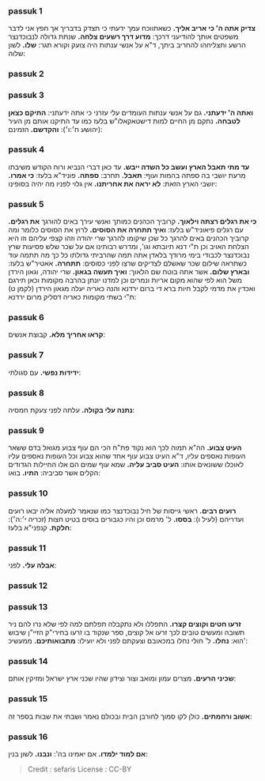 
### passuk 1
<b>צדיק אתה ה' כי אריב אליך.</b> כשאתווכח עמך ידעתי כי תצדק בדבריך אך חפץ אני לדבר משפטים אותך להודיעני דרכך:
<b>מדוע דרך רשעים צלחה.</b> שנתת גדולה לנבוכדנצר הרשע ותצליחהו להחריב ביתך, ד"א על אנשי ענתות היה צועק וקורא תגר: 
<b>שלו.</b> לשון שלוה:

### passuk 2

### passuk 3
<b>ואתה ה' ידעתני.</b> גם על אנשי ענתות העומדים עלי עזרני כי אתה ידעתני:
<b>התיקם כצאן לטבחה.</b> נתקם מן החיים למות דישטאקאלו"ש בלעז כמו עד התיקנו אותם מן העיר (יהושע ח׳:ו׳): 
<b>והקדשם.</b> הזמינם:

### passuk 4
<b>עד מתי תאבל הארץ ועשב כל השדה ייבש.</b> עד כאן דברי הנביא ורוח הקודש משיבתו מרעת יושבי בה ספתה בהמות ועוף:
<b>תאבל.</b> תחרב:
<b>ספתה.</b> פוניד"א בלעז: 
<b>כי אמרו.</b> יושבי הארץ הזאת:
<b>לא יראה את אחריתנו.</b> אין גלוי לפניו מה יהיה בסופינו:

### passuk 5
<b>כי את רגלים רצתה וילאוך.</b> קרוביך הכהנים כמותך ואנשי עירך באים להורגך <b>את רגלים.</b> עם רגלים פיאוניד"ש בלעז: 
<b>ואיך תתחרה את הסוסים.</b> לרוץ את הסוסים כלומר ומה קרוביך הכהנים באים להרגך כל שכן שיקומו להרגך שרי יהודה וזהו קצפי עליהם וזו היא הצלחת האויב וכן ת"י דנא תיובתא וגו', ומדרש רבותינו אם על שכר שלש פסיעות שרץ נבוכדנצר לכבודי בימי מרודך בלאדן אתה תמה שהרביתי גדולתו כל כך מה תתמה עוד כשתראה שילום שכר שאשלם לצדיקים שרצו לפני כסוסים: 
<b>תתחרה.</b> אאטיר"ש בלעז: 
<b>ובארץ שלום.</b> אשר אתה בוטח שם הלאוך:
<b>ואיך תעשה בגאון.</b> שרי יהודה, וגאון הירדן משל הוא לפי שהוא מקום אריות ונמרים וכן למדנו יונתן בהרבה מקומות וכאן תירגם ואכדין את מדמי לקבל חיות ברא די ברום ירדנא והנה כאריה יעלה מגאון הירדן (לקמן ט) ת"י בשתי מקומות כאריה דסליק מרום ירדנא:

### passuk 6
<b>קראו אחריך מלא.</b> קבוצת אנשים:

### passuk 7
<b>ידידות נפשי.</b> עם סגולתי:

### passuk 8
<b>נתנה עלי בקולה.</b> עלתה לפני צעקת חמסיה:

### passuk 9
<b>העיט צבוע.</b> הה"א תמוה לכך הוא נקוד פת"ח הכי הם עוף צבוע מגואל בדם ששאר העופות נאספים עליו, ד"א העיט צבוע עוף אחד שהוא צבוע וכל העופות נאספים עליו לאוכלו ששונאים אותו: 
<b>העיט סביב עליה.</b> שמא עוף שמים הם אלו החיילות הגדודים הקלים אשר סביביה:
<b>התיו.</b> בואו:

### passuk 10
<b>רועים רבים.</b> ראשי גייסות של חיל נבוכדנצר כמו שנאמר למעלה אליה יבאו רועים ועדריהם (לעיל ו):
<b>בססו.</b> ל' מרמס וכן והיו כגבורים בוסים בטיט חצות (זכריה י׳:ה׳):
<b>חלקת.</b> קנפני"א בלעז:

### passuk 11
<b>אבלה עלי.</b> לפני:

### passuk 12

### passuk 13
<b>זרעו חטים וקוצים קצרו.</b> התפללו ולא נתקבלה תפלתם למה לפי שלא נרו להם ניר תשובה ומעשים טובים לכך זרעו אל קוצים, ספר שנקוד בו זרעו בחירי"ק הזיי"ן שיבוש הוא: 
<b>נחלו.</b> ל' חולי נחלו במכאובם וצעקתם לפני ולא יועילו:
<b>מתבואותיכם.</b> ממעשיכ':

### passuk 14
<b>שכיני הרעים.</b> מצרים עמון ומואב וצור וצידון שהיו שכני ארץ ישראל ומזיקין אותם:

### passuk 15
<b>אשוב ורחמתים.</b> כולן לקו סמוך לחורבן הבית ובכולם נאמר ושבתי את שבות בספר זה:

### passuk 16
<b>אם למוד ילמדו.</b> אם יאמינו בה':
<b>ונבנו.</b> לשון בנין:

>Credit : sefaris
>License : CC-BY
